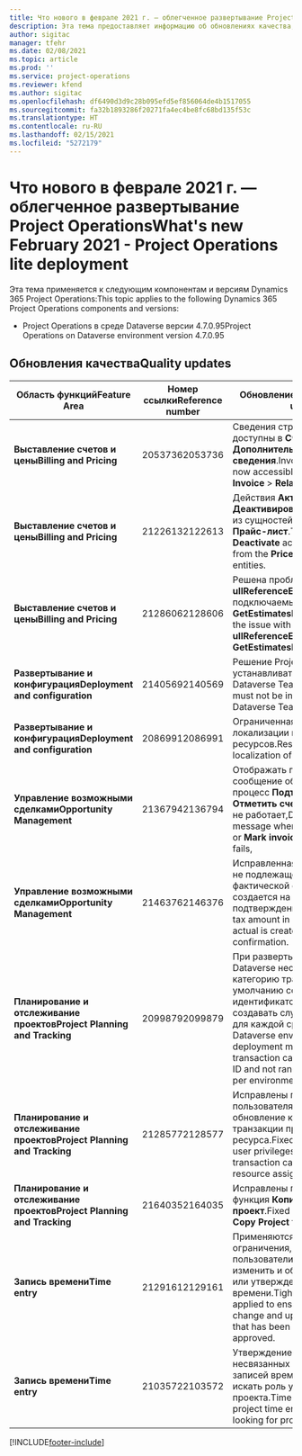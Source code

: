 ```yaml
---
title: Что нового в феврале 2021 г. — облегченное развертывание Project Operations
description: Эта тема предоставляет информацию об обновлениях качества, доступных в облегченном развертывании Project Operations выпуска за февраль 2021 г.
author: sigitac
manager: tfehr
ms.date: 02/08/2021
ms.topic: article
ms.prod: ''
ms.service: project-operations
ms.reviewer: kfend
ms.author: sigitac
ms.openlocfilehash: df6490d3d9c28b095efd5ef856064de4b1517055
ms.sourcegitcommit: fa32b1893286f20271fa4ec4be8fc68bd135f53c
ms.translationtype: HT
ms.contentlocale: ru-RU
ms.lasthandoff: 02/15/2021
ms.locfileid: "5272179"
---
```

# <a name="whats-new-february-2021---project-operations-lite-deployment"></a><span data-ttu-id="6f9fa-103">Что нового в феврале 2021 г. — облегченное развертывание Project Operations</span><span class="sxs-lookup"><span data-stu-id="6f9fa-103">What's new February 2021 - Project Operations lite deployment</span></span>

<span data-ttu-id="6f9fa-104">Эта тема применяется к следующим компонентам и версиям Dynamics 365 Project Operations:</span><span class="sxs-lookup"><span data-stu-id="6f9fa-104">This topic applies to the following Dynamics 365 Project Operations components and versions:</span></span>

  - <span data-ttu-id="6f9fa-105">Project Operations в среде Dataverse версии 4.7.0.95</span><span class="sxs-lookup"><span data-stu-id="6f9fa-105">Project Operations on Dataverse environment version 4.7.0.95</span></span>

## <a name="quality-updates"></a><span data-ttu-id="6f9fa-106">Обновления качества</span><span class="sxs-lookup"><span data-stu-id="6f9fa-106">Quality updates</span></span>

| <span data-ttu-id="6f9fa-107">**Область функций**</span><span class="sxs-lookup"><span data-stu-id="6f9fa-107">**Feature Area**</span></span> | <span data-ttu-id="6f9fa-108">**Номер ссылки**</span><span class="sxs-lookup"><span data-stu-id="6f9fa-108">**Reference number**</span></span> | <span data-ttu-id="6f9fa-109">**Обновление качества**</span><span class="sxs-lookup"><span data-stu-id="6f9fa-109">**Quality update**</span></span> |
| --- | --- | --- |
| <span data-ttu-id="6f9fa-110">**Выставление счетов и цены**</span><span class="sxs-lookup"><span data-stu-id="6f9fa-110">**Billing and Pricing**</span></span> | <span data-ttu-id="6f9fa-111">2053736</span><span class="sxs-lookup"><span data-stu-id="6f9fa-111">2053736</span></span> | <span data-ttu-id="6f9fa-112">Сведения строки счета теперь доступны в **Счет** > **Дополнительные сведения**.</span><span class="sxs-lookup"><span data-stu-id="6f9fa-112">Invoice line details are now accessible by going to **Invoice** > **Related information**.</span></span> |
| <span data-ttu-id="6f9fa-113">**Выставление счетов и цены**</span><span class="sxs-lookup"><span data-stu-id="6f9fa-113">**Billing and Pricing**</span></span> | <span data-ttu-id="6f9fa-114">2122613</span><span class="sxs-lookup"><span data-stu-id="6f9fa-114">2122613</span></span> | <span data-ttu-id="6f9fa-115">Действия **Активировать** и **Деактивировать** были удалены из сущностей ассоциации **Прайс-лист**.</span><span class="sxs-lookup"><span data-stu-id="6f9fa-115">The **Activate** and **Deactivate** actions were removed from the **Price List** association entities.</span></span> |
| <span data-ttu-id="6f9fa-116">**Выставление счетов и цены**</span><span class="sxs-lookup"><span data-stu-id="6f9fa-116">**Billing and Pricing**</span></span> | <span data-ttu-id="6f9fa-117">2128606</span><span class="sxs-lookup"><span data-stu-id="6f9fa-117">2128606</span></span> | <span data-ttu-id="6f9fa-118">Решена проблема с **ullReferenceException** в подключаемый модуль **GetEstimatesForProject**.</span><span class="sxs-lookup"><span data-stu-id="6f9fa-118">Resolved the issue with **ullReferenceException** in the **GetEstimatesForProject** plug-in.</span></span> |
| <span data-ttu-id="6f9fa-119">**Развертывание и конфигурация**</span><span class="sxs-lookup"><span data-stu-id="6f9fa-119">**Deployment and configuration**</span></span> | <span data-ttu-id="6f9fa-120">2140569</span><span class="sxs-lookup"><span data-stu-id="6f9fa-120">2140569</span></span> | <span data-ttu-id="6f9fa-121">Решение Project нельзя устанавливать в средах Dataverse Teams.</span><span class="sxs-lookup"><span data-stu-id="6f9fa-121">Project solution must not be installed in the Dataverse Teams environments.</span></span> |
| <span data-ttu-id="6f9fa-122">**Развертывание и конфигурация**</span><span class="sxs-lookup"><span data-stu-id="6f9fa-122">**Deployment and configuration**</span></span> | <span data-ttu-id="6f9fa-123">2086991</span><span class="sxs-lookup"><span data-stu-id="6f9fa-123">2086991</span></span> | <span data-ttu-id="6f9fa-124">Ограниченная настройка локализации веб-ресурсов.</span><span class="sxs-lookup"><span data-stu-id="6f9fa-124">Restricted customizing localization of web resources.</span></span> |
| <span data-ttu-id="6f9fa-125">**Управление возможными сделками**</span><span class="sxs-lookup"><span data-stu-id="6f9fa-125">**Opportunity Management**</span></span> | <span data-ttu-id="6f9fa-126">2136794</span><span class="sxs-lookup"><span data-stu-id="6f9fa-126">2136794</span></span> | <span data-ttu-id="6f9fa-127">Отображать правильное сообщение об ошибке, когда процесс **Подтвердить счет** или **Отметить счет как оплаченный** не работает,</span><span class="sxs-lookup"><span data-stu-id="6f9fa-127">Display correct error message when **Confirm invoice** or **Mark invoice as paid** process fails,</span></span> |
| <span data-ttu-id="6f9fa-128">**Управление возможными сделками**</span><span class="sxs-lookup"><span data-stu-id="6f9fa-128">**Opportunity Management**</span></span> | <span data-ttu-id="6f9fa-129">2146376</span><span class="sxs-lookup"><span data-stu-id="6f9fa-129">2146376</span></span> | <span data-ttu-id="6f9fa-130">Исправленная сумма налога в не подлежащей уплате фактической стоимости создается на основе подтверждения счета.</span><span class="sxs-lookup"><span data-stu-id="6f9fa-130">Corrected tax amount in a non-chargeable actual is created from invoice confirmation.</span></span> |
| <span data-ttu-id="6f9fa-131">**Планирование и отслеживание проектов**</span><span class="sxs-lookup"><span data-stu-id="6f9fa-131">**Project Planning and Tracking**</span></span> | <span data-ttu-id="6f9fa-132">2099879</span><span class="sxs-lookup"><span data-stu-id="6f9fa-132">2099879</span></span> | <span data-ttu-id="6f9fa-133">При развертывании среды Dataverse необходимо создать категорию транзакции по умолчанию со статическим идентификатором, а не создавать случайную категорию для каждой среды.</span><span class="sxs-lookup"><span data-stu-id="6f9fa-133">The Dataverse environment deployment must create a default transaction category with a static ID and not randomly generate one per environment.</span></span> |
| <span data-ttu-id="6f9fa-134">**Планирование и отслеживание проектов**</span><span class="sxs-lookup"><span data-stu-id="6f9fa-134">**Project Planning and Tracking**</span></span> | <span data-ttu-id="6f9fa-135">2128577</span><span class="sxs-lookup"><span data-stu-id="6f9fa-135">2128577</span></span> | <span data-ttu-id="6f9fa-136">Исправлены привилегии пользователя службы Project на обновление категории транзакции при назначении ресурса.</span><span class="sxs-lookup"><span data-stu-id="6f9fa-136">Fixed the Project service user privileges to update the transaction category on a resource assignment.</span></span> |
| <span data-ttu-id="6f9fa-137">**Планирование и отслеживание проектов**</span><span class="sxs-lookup"><span data-stu-id="6f9fa-137">**Project Planning and Tracking**</span></span> | <span data-ttu-id="6f9fa-138">2164035</span><span class="sxs-lookup"><span data-stu-id="6f9fa-138">2164035</span></span> | <span data-ttu-id="6f9fa-139">Исправлены проблемы с функция **Копировать проект**.</span><span class="sxs-lookup"><span data-stu-id="6f9fa-139">Fixed issues with the **Copy Project** function.</span></span> |
| <span data-ttu-id="6f9fa-140">**Запись времени**</span><span class="sxs-lookup"><span data-stu-id="6f9fa-140">**Time entry**</span></span> | <span data-ttu-id="6f9fa-141">2129161</span><span class="sxs-lookup"><span data-stu-id="6f9fa-141">2129161</span></span> | <span data-ttu-id="6f9fa-142">Применяются более жесткие ограничения, чтобы пользователи не могли изменить и обновить введенную или утвержденную запись времени.</span><span class="sxs-lookup"><span data-stu-id="6f9fa-142">Tighter restrictions are applied to ensure users can't change and update a time entry that has been submitted or approved.</span></span> |
| <span data-ttu-id="6f9fa-143">**Запись времени**</span><span class="sxs-lookup"><span data-stu-id="6f9fa-143">**Time entry**</span></span> | <span data-ttu-id="6f9fa-144">2103572</span><span class="sxs-lookup"><span data-stu-id="6f9fa-144">2103572</span></span> | <span data-ttu-id="6f9fa-145">Утверждение времени для несвязанных с проектом записей времени не должно искать роль утверждающего проекта.</span><span class="sxs-lookup"><span data-stu-id="6f9fa-145">Time approval for non-project time entries must not be looking for project approver role.</span></span> |


[!INCLUDE[footer-include](../../includes/footer-banner.md)]